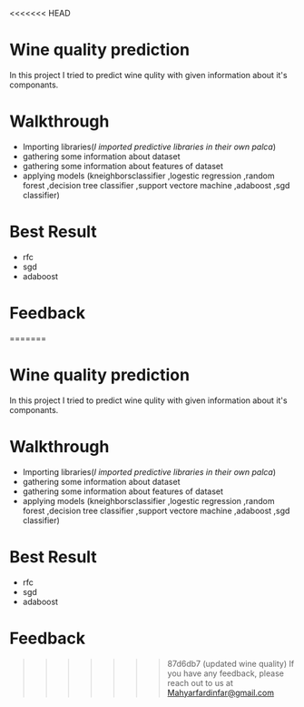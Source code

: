 <<<<<<< HEAD
# Wine quality prediction

In this project I tried to predict wine qulity with given information about it's componants.

# Walkthrough

- Importing libraries(*I imported predictive libraries in their own palca*)
- gathering some information about dataset
- gathering some information about features of dataset
- applying models
(kneighborsclassifier ,logestic regression ,random forest ,decision tree classifier ,support vectore machine ,adaboost ,sgd classifier)

# Best Result

- rfc
- sgd
- adaboost

# Feedback

=======
# Wine quality prediction

In this project I tried to predict wine qulity with given information about it's componants.

# Walkthrough

- Importing libraries(*I imported predictive libraries in their own palca*)
- gathering some information about dataset
- gathering some information about features of dataset
- applying models
(kneighborsclassifier ,logestic regression ,random forest ,decision tree classifier ,support vectore machine ,adaboost ,sgd classifier)

# Best Result

- rfc
- sgd
- adaboost

# Feedback

>>>>>>> 87d6db7 (updated wine quality)
If you have any feedback, please reach out to us at Mahyarfardinfar@gmail.com